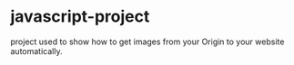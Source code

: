 # javascript-project
project used to show how to get images from your Origin to your website automatically. 
